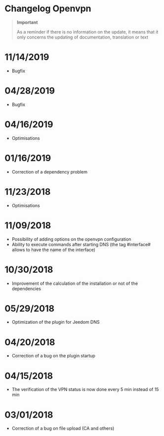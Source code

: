 # Changelog Openvpn

>**Important**
>
>As a reminder if there is no information on the update, it means that it only concerns the updating of documentation, translation or text

# 11/14/2019

- Bugfix

# 04/28/2019

- Bugfix

# 04/16/2019

- Optimisations

# 01/16/2019

- Correction of a dependency problem

# 11/23/2018

- Optimisations

# 11/09/2018

- Possibility of adding options on the openvpn configuration
- Ability to execute commands after starting DNS (the tag #interface# allows to have the name of the interface)

# 10/30/2018

- Improvement of the calculation of the installation or not of the dependencies

# 05/29/2018

- Optimization of the plugin for Jeedom DNS

# 04/20/2018

- Correction of a bug on the plugin startup

# 04/15/2018

- The verification of the VPN status is now done every 5 min instead of 15 min

# 03/01/2018

-	Correction of a bug on file upload (CA and others)
